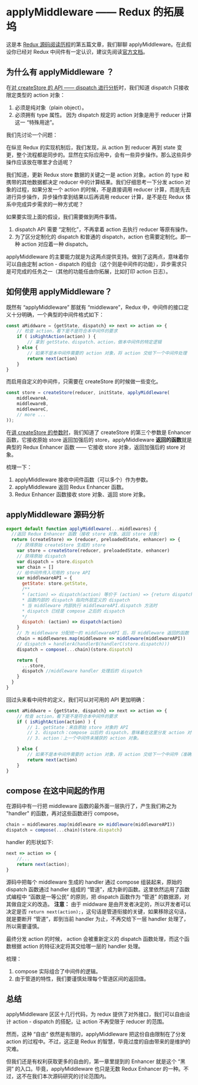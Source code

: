 # applyMiddleware —— Redux 的拓展坞

这是本 [Redux 源码阅读历程](https://github.com/pobusama/redux-source-code-chewing)的第五篇文章，我们聊聊 applyMiddleware。在此假设你已经对 Redux 中间件有一定认识，建议先阅读[官方文档](http://cn.redux.js.org/docs/advanced/Middleware.html)。

## 为什么有 applyMiddleware ？
在[对 createStore 的 API —— dispatch 进行分析](https://github.com/pobusama/redux-source-code-chewing/blob/master/posts/createStore.md#触发-state-的变化--dispatch)时，我们知道 dispatch 只接收限定类型的 action 对象：
1. 必须是纯对象（plain object）。
2. 必须拥有 type 属性。
因为 dispatch 规定的 action 对象是用于 reducer 计算这一 “特殊用途”。

我们先讨论一个问题：

在纵览 Redux 的实现机制后，我们发现，从 action 到 reducer 再到 state 变更，整个流程都是同步的。显然在实际应用中，会有一些异步操作。那么这些异步操作应该放在哪里才合适呢？

我们知道，更新 Redux store 数据的关键之一是 action 对象。action 的 type 和携带的其他数据都决定 reducer 中的计算结果。我们仔细思考一下分发 action 对象的过程，如果分发一个 action 的时候，不是直接调用 reducer 计算，而是先去进行异步操作，异步操作拿到结果以后再调用 reducer 计算，是不是在 Redux 体系中完成异步需求的一种方式呢？

如果要实现上面的假设，我们需要做到两件事情。
1. dispatch API 需要 “定制化”，不再拿着 action 去执行 reducer 等原有操作。
2. 为了区分定制化的 dispatch 和普通的 dispatch，action 也需要定制化。即一种 action 对应着一种 dispatch。

applyMiddleware 的主要能力就是为这两点提供支持。做到了这两点，意味着你可以自由定制 action - dispatch 的组合（这个则是中间件的功能），异步需求只是可完成的任务之一（其他的功能任由你拓展，比如打印 action 日志）。

## 如何使用 applyMiddleware？
既然有 “applyMiddleware” 那就有 “middleware”，Redux 中，中间件的接口定义十分明确，一个典型的中间件格式如下：
```js
const aMiddware = {getState, dispatch} => next => action => {
    // 检查 action，看下是不是符合本中间件的要求
    if ( isRightAction(action) ) {
        // 拿到 getState、dispatch、action，做本中间件的特定逻辑
    } else {
        // 如果不是本中间件需要的 action 对象，将 action 交给下一个中间件处理
        return next(action)
    }
}
```
而启用自定义的中间件，只需要在 createStore 的时候做一些变化。
```js
const store = createStore(reducer, initState, applyMiddleware(
    middlewareA,
    middlewareB,
    middlewareC,
    // more ...
)); 
```
在[讲 createStore 的参数时](https://github.com/pobusama/redux-source-code-chewing/blob/master/posts/createStore.md#createstore-的参数)，我们知道了 createStore 的第三个参数是 Enhancer 函数，它接收原始 store 返回加强后的 store，applyMiddleware **返回的函数**就是典型的 Redux Enhancer 函数 —— 它接收 store 对象，返回加强后的 store 对象。

梳理一下：
1. applyMiddleware 接收中间件函数（可以多个）作为参数。
2. applyMiddleware 返回 Redux Enhancer 函数。
2. Redux Enhancer 函数接收 store 对象、返回 store 对象。

## applyMiddleware 源码分析

```js
export default function applyMiddleware(...middlewares) {
  //返回 Redux Enhancer 函数（接收 store 对象、返回 store 对象）
  return (createStore) => (reducer, preloadedState, enhancer) => {
    // 获得原始 createStore 生成的 store
    var store = createStore(reducer, preloadedState, enhancer)
    // 获得原始 dispatch
    var dispatch = store.dispatch
    var chain = []
    // 给中间件传入可用的 store API
    var middlewareAPI = {
      getState: store.getState,
      /**
      * (action) => dispatch(action) 等价于 (action) => {return dispatch(action)}
      * 函数内部的 dispatch 指向外层定义的 dispatch
      * 当 middleware 内部执行 middlewareAPI.dispatch 方法时
      * dispatch 已经是 compose 之后的 dispatch
      */
      dispatch: (action) => dispatch(action) 
    }
    // 为 middleware 分配统一的 middlewareAPI 后，将 middleware 返回的函数（这里称作 handler）收集在 chain 数组中
    chain = middlewares.map(middleware => middleware(middlewareAPI))
    // dispatch = handlerA(handlerB(handlerC(store.dispatch)))
    dispatch = compose(...chain)(store.dispatch)

    return {
      ...store,
      dispatch //middleware handler 处理后的 dispatch
    }
  }
}
```
回过头来看中间件的定义，我们可以对可用的 API 更加明确：
```js
const aMiddware = {getState, dispatch} => next => action => {
    // 检查 action，看下是不是符合本中间件的要求
    if ( isRightAction(action) ) {
        // 1. getState：来自原始 store 对象的 API
        // 2. dispatch：compose 以后的 dispatch，意味着在这里分发 action 对象，action 会完整地经过所有中间件。
        // 3. action：上一个中间件未捕获的 action 对象。

    } else {
        // 如果不是本中间件需要的 action 对象，将 action 交给下一个中间件（准确来说是中间件的返回函数 handler）处理
        return next(action)
    }
}
```

## compose 在这中间起的作用
在源码中有一行把 middleware 函数的最外面一层执行了，产生我们称之为 "handler" 的函数，再对这些函数进行 compose。
```js
chain = middlewares.map(middleware => middleware(middlewareAPI))
dispatch = compose(...chain)(store.dispatch)
```
handler 的形状如下: 
```js
next => action => {
    //...
    return next(action);
}
```
源码中把每个 middleware 生成的 handler 通过 compose 组装起来，原始的 dispatch 函数通过 handler 组成的 “管道”，成为新的函数。这里依然运用了函数式编程中 “函数是一等公民” 的原则，把 dispatch 函数作为 “管道” 的数据源，对其做自定义的改造。
**注意：** 由于 middware 是由开发者决定的，所以开发者可以决定是否 `return next(action);`，这句话是管道衔接的关键，如果移除这句话，就是要断开 “管道”，即到当前 handler 为止，不再交给下一层 handler 处理了，所以需要谨慎。

最终分发 action 的时候， action 会被重新定义的 dispatch 函数处理，而这个函数根据 action 的特征决定将其交给哪一层的 handler 处理。

梳理：
1. compose 实际组合了中间件的逻辑。
2. 由于管道的特性，我们要谨慎处理每个管道区间的返回值。

## 总结
applyMiddleware 区区十几行代码，为 redux 提供了对外接口，我们可以自由设计 action - dispatch 的搭配，让 action 不再受限于 reducer 的范围。

然而，这种 “自由” 依然是有限的，applyMiddleware 把这份自由限制在了分发 action 的过程中。不过，这正是 Redux 的智慧，毕竟过度的自由带来的是维护的灾难。

但我们还是有权利获取更多的自由的，第一章里提到的 Enhancer 就是这个 “黑洞” 的入口。毕竟，applyMiddleware 也只是无数 Redux Enhancer 的一种。不过，这不在我们本次源码研究的讨论范围内。